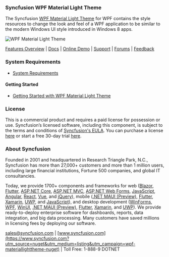 ### Syncfusion WPF Material Light Theme
The Syncfusion [WPF Material Light Theme](https://www.syncfusion.com/wpf-controls/themestudio?utm_source=nuget&utm_medium=listing&utm_campaign=wpf-materiallighttheme-nuget) for WPF contains the style resources to change the look and feel of a WPF application to be similar to the modern Windows UI style introduced in Windows 8 apps.

![WPF Material Light Theme](https://cdn.syncfusion.com/nuget-readme/wpf/wpf-materiallight.png)

[Features Overview](https://www.syncfusion.com/wpf-controls/themestudio?utm_source=nuget&utm_medium=listing&utm_campaign=wpf-materiallighttheme-nuget) | [Docs](https://help.syncfusion.com/wpf/themes/skin-manager?utm_source=nuget&utm_medium=listing&utm_campaign=wpf-materiallighttheme-nuget) | [Online Demo](https://github.com/syncfusion/wpf-demos?utm_source=nuget&utm_medium=listing&utm_campaign=wpf-materiallighttheme-nuget) | [Support](https://support.syncfusion.com/create?utm_source=nuget&utm_medium=listing&utm_campaign=wpf-materiallighttheme-nuget) | [Forums](https://www.syncfusion.com/forums/wpf?utm_source=nuget&utm_medium=listing&utm_campaign=wpf-materiallighttheme-nuget) | [Feedback](https://www.syncfusion.com/feedback/wpf?utm_source=nuget&utm_medium=listing&utm_campaign=wpf-materiallighttheme-nuget)

### System Requirements

* [System Requirements](https://help.syncfusion.com/wpf/installation/system-requirements?utm_source=nuget&utm_medium=listing&utm_campaign=wpf-materiallighttheme-nuget)

#### Getting Started

* [Getting Started with WPF Material Light Theme](https://help.syncfusion.com/wpf/themes/skin-manager?utm_source=nuget&utm_medium=listing&utm_campaign=wpf-materiallighttheme-nuget)

### License

This is a commercial product and requires a paid license for possession or use. Syncfusion’s licensed software, including this component, is subject to the terms and conditions of [Syncfusion's EULA](https://www.syncfusion.com/eula/es/?utm_source=nuget&utm_medium=listing&utm_campaign=wpf-materiallighttheme-nuget). You can purchase a license [here](https://www.syncfusion.com/sales/products?utm_source=nuget&utm_medium=listing&utm_campaign=wpf-materiallighttheme-nuget) or start a free 30-day trial [here](https://www.syncfusion.com/account/manage-trials/start-trials?utm_source=nuget&utm_medium=listing&utm_campaign=wpf-materiallighttheme-nuget).

### About Syncfusion

Founded in 2001 and headquartered in Research Triangle Park, N.C., Syncfusion has more than 27,000+ customers and more than 1 million users, including large financial institutions, Fortune 500 companies, and global IT consultancies.
 
Today, we provide 1700+ components and frameworks for web ([Blazor](https://www.syncfusion.com/blazor-components?utm_source=nuget&utm_medium=listing&utm_campaign=wpf-materiallighttheme-nuget), [Flutter](https://www.syncfusion.com/flutter-widgets?utm_source=nuget&utm_medium=listing&utm_campaign=wpf-materiallighttheme-nuget), [ASP.NET Core](https://www.syncfusion.com/aspnet-core-ui-controls?utm_source=nuget&utm_medium=listing&utm_campaign=wpf-materiallighttheme-nuget), [ASP.NET MVC](https://www.syncfusion.com/aspnet-mvc-ui-controls?utm_source=nuget&utm_medium=listing&utm_campaign=wpf-materiallighttheme-nuget), [ASP.NET Web Forms](https://www.syncfusion.com/jquery/aspnet-webforms-ui-controls?utm_source=nuget&utm_medium=listing&utm_campaign=wpf-materiallighttheme-nuget), [JavaScript](https://www.syncfusion.com/javascript-ui-controls?utm_source=nuget&utm_medium=listing&utm_campaign=wpf-materiallighttheme-nuget), [Angular](https://www.syncfusion.com/angular-ui-components?utm_source=nuget&utm_medium=listing&utm_campaign=wpf-materiallighttheme-nuget), [React](https://www.syncfusion.com/react-ui-components?utm_source=nuget&utm_medium=listing&utm_campaign=wpf-materiallighttheme-nuget), [Vue](https://www.syncfusion.com/vue-ui-components?utm_source=nuget&utm_medium=listing&utm_campaign=wpf-materiallighttheme-nuget), and [jQuery](https://www.syncfusion.com/jquery-ui-widgets?utm_source=nuget&utm_medium=listing&utm_campaign=wpf-materiallighttheme-nuget)), mobile ([.NET MAUI (Preview)](https://www.syncfusion.com/maui-controls?utm_source=nuget&utm_medium=listing&utm_campaign=wpf-materiallighttheme-nuget), [Flutter](https://www.syncfusion.com/flutter-widgets?utm_source=nuget&utm_medium=listing&utm_campaign=wpf-materiallighttheme-nuget), [Xamarin](https://www.syncfusion.com/xamarin-ui-controls?utm_source=nuget&utm_medium=listing&utm_campaign=wpf-materiallighttheme-nuget), [UWP](https://www.syncfusion.com/uwp-ui-controls?utm_source=nuget&utm_medium=listing&utm_campaign=wpf-materiallighttheme-nuget), and [JavaScript](https://www.syncfusion.com/javascript-ui-controls?utm_source=nuget&utm_medium=listing&utm_campaign=wpf-materiallighttheme-nuget)), and desktop development ([WinForms](https://www.syncfusion.com/winforms-ui-controls?utm_source=nuget&utm_medium=listing&utm_campaign=wpf-materiallighttheme-nuget), [WPF](https://www.syncfusion.com/wpf-controls?utm_source=nuget&utm_medium=listing&utm_campaign=wpf-materiallighttheme-nuget), [WinUI](https://www.syncfusion.com/winui-controls?utm_source=nuget&utm_medium=listing&utm_campaign=wpf-materiallighttheme-nuget), [.NET MAUI (Preview)](https://www.syncfusion.com/maui-controls?utm_source=nuget&utm_medium=listing&utm_campaign=wpf-materiallighttheme-nuget), [Flutter](https://www.syncfusion.com/flutter-widgets?utm_source=nuget&utm_medium=listing&utm_campaign=wpf-materiallighttheme-nuget), [Xamarin](https://www.syncfusion.com/xamarin-ui-controls?utm_source=nuget&utm_medium=listing&utm_campaign=wpf-materiallighttheme-nuget), and [UWP](https://www.syncfusion.com/uwp-ui-controls?utm_source=nuget&utm_medium=listing&utm_campaign=wpf-materiallighttheme-nuget)). We provide ready-to-deploy enterprise software for dashboards, reports, data integration, and big data processing. Many customers have saved millions in licensing fees by deploying our software.

[sales@syncfusion.com](mailto:sales@syncfusion.com?Subject=Syncfusion%20WPF%20MaterialLight%20Theme%20-%20NuGet) | [www.syncfusion.com](https://www.syncfusion.com?utm_source=nuget&utm_medium=listing&utm_campaign=wpf-materiallighttheme-nuget) | Toll Free: 1-888-9 DOTNET


